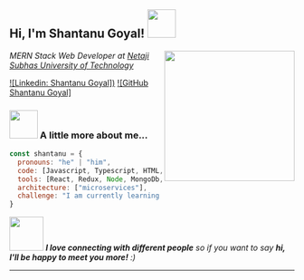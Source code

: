 <h2> Hi, I'm Shantanu Goyal! <img src="https://media.giphy.com/media/mGcNjsfWAjY5AEZNw6/giphy.gif" width="50"></h2>
<img align='right' src="https://media.giphy.com/media/RbDKaczqWovIugyJmW/giphy.gif" width="230">
<p><em>MERN Stack Web Developer at <a href="http://www.nsit.ac.in/">Netaji Subhas University of Technology </a>
</em></p>

[![Linkedin: Shantanu Goyal])](https://www.linkedin.com/in/shantanugoyal23/)
[![GitHub Shantanu Goyal]](https://github.com/shantanu2307)


### <img src="https://media.giphy.com/media/VgCDAzcKvsR6OM0uWg/giphy.gif" width="50"> A little more about me...  

```javascript
const shantanu = {
  pronouns: "he" | "him",
  code: [Javascript, Typescript, HTML, CSS, SASS, Python, C, C++],
  tools: [React, Redux, Node, MongoDb, Express, Next, GASP, BootStrap-4],
  architecture: ["microservices"],
  challenge: "I am currently learning Hooks in React"
}
```

<img src="https://media.giphy.com/media/LnQjpWaON8nhr21vNW/giphy.gif" width="60"> <em><b>I love connecting with different people</b> so if you want to say <b>hi, I'll be happy to meet you more!</b> :)</em>

---
